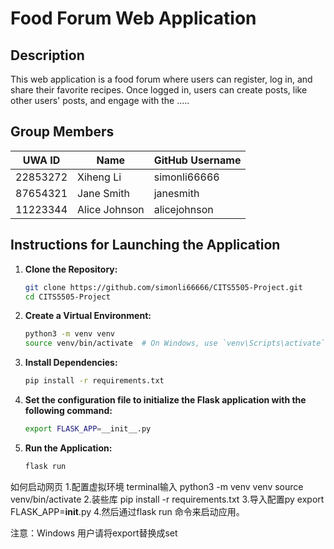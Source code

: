 # Food Forum Web Application

## Description

This web application is a food forum where users can register, log in, and share their favorite recipes. Once logged in, users can create posts, like other users' posts, and engage with the .....

## Group Members

| UWA ID     | Name               | GitHub Username  |
|------------|--------------------|------------------|
| 22853272   | Xiheng Li          | simonli66666     |
| 87654321   | Jane Smith         | janesmith        |
| 11223344   | Alice Johnson      | alicejohnson     |

## Instructions for Launching the Application

1. **Clone the Repository:**
    ```bash
    git clone https://github.com/simonli66666/CITS5505-Project.git
    cd CITS5505-Project
    ```

2. **Create a Virtual Environment:**
    ```bash
    python3 -m venv venv
    source venv/bin/activate  # On Windows, use `venv\Scripts\activate`
    ```

3. **Install Dependencies:**
    ```bash
    pip install -r requirements.txt
    ```

4. **Set the configuration file to initialize the Flask application with the following command:**
    ```bash
    export FLASK_APP=__init__.py
    ```

5. **Run the Application:**
    ```bash
    flask run
    ```


如何启动网页
1.配置虚拟环境
terminal输入
python3 -m venv venv
source venv/bin/activate
2.装些库
pip install -r requirements.txt
3.导入配置py
export FLASK_APP=__init__.py
4.然后通过flask run 命令来启动应用。

注意：Windows 用户请将export替换成set